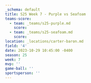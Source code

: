 ```yaml
---
_schema: default
title: S25 Week 7 - Purple vs Seafoam
teams-score:
  - team: _teams/s25-purple.md
    score:
  - team: _teams/s25-seafoam.md
    score:
location: _locations/carter-baron.md
field: '4'
date: 2023-10-29 10:45:00 -0400
season: 25
week: 7
mvp: ''
game-ball: ''
sportsperson: ''
---
```

